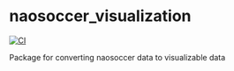 # naosoccer_visualization

[![CI](https://github.com/ijnek/naosoccer_visualization/actions/workflows/main.yml/badge.svg)](https://github.com/ijnek/naosoccer_visualization/actions/workflows/main.yml)

Package for converting naosoccer data to visualizable data
